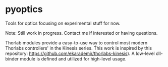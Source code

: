 # pyoptics
Tools for optics focusing on experimental stuff for now.

Note: Still work in progress. Contact me if interested or having questions.

Thorlab modules provide a easy-to-use way to control most modern Thorlabs controllers' in the Kinesis series. This work is inspired by this repository: https://github.com/ekarademir/thorlabs-kinesis). A low-level dll-binder module is defined and utilized for high-level usage.

